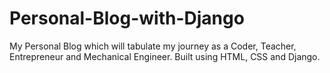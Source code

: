 # Personal-Blog-with-Django
My Personal Blog which will tabulate my journey as a Coder, Teacher, Entrepreneur and Mechanical Engineer. Built using HTML, CSS and Django.
